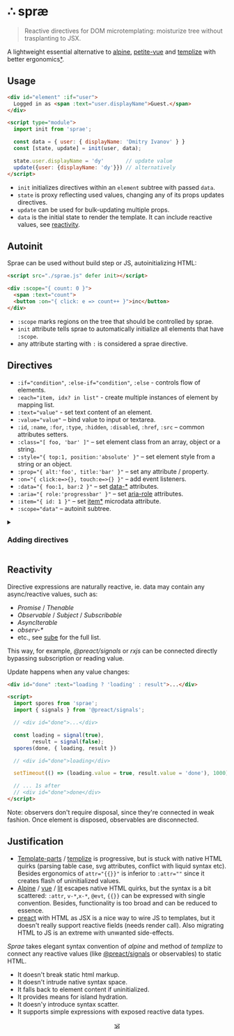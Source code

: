 # ∴ spræ

> Reactive directives for DOM microtemplating: moisturize tree without trasplanting to JSX.

A lightweight essential alternative to [alpine](https://github.com/alpinejs/alpine), [petite-vue](https://github.com/vuejs/petite-vue) and [templize](https://github.com/dy/templize) with better ergonomics[*](#justification).


## Usage

```html
<div id="element" :if="user">
  Logged in as <span :text="user.displayName">Guest.</span>
</div>

<script type="module">
  import init from 'sprae';

  const data = { user: { displayName: 'Dmitry Ivanov' } }
  const [state, update] = init(user, data);

  state.user.displayName = 'dy'       // update value
  update({user: {displayName: 'dy'}}) // alternatively
</script>
```

* `init` initializes directives within an `element` subtree with passed `data`.
* `state` is proxy reflecting used values, changing any of its props updates directives.
* `update` can be used for bulk-updating multiple props.
* `data` is the initial state to render the template. It can include reactive values, see [reactivity](#reactivity).

## Autoinit

Sprae can be used without build step or JS, autoinitializing HTML:

```html
<script src="./sprae.js" defer init></script>

<div :scope="{ count: 0 }">
  <span :text="count">
  <button :on="{ click: e => count++ }">inc</button>
</div>
```

* `:scope` marks regions on the tree that should be controlled by sprae.
* `init` attribute tells sprae to automatically initialize all elements that have `:scope`.
* any attribute starting with `:` is considered a sprae directive.


## Directives

* `:if="condition"`, `:else-if="condition"`, `:else` - controls flow of elements.
* `:each="item, idx? in list"` - create multiple instances of element by mapping list.
* `:text="value"` - set text content of an element.
* `:value="value"` – bind value to input or textarea.
* `:id`, `:name`, `:for`, `:type`, `:hidden`, `:disabled`, `:href`, `:src` – common attributes setters.
* `:class="[ foo, 'bar' ]"` – set element class from an array, object or a string.
* `:style="{ top:1, position:'absolute' }"` – set element style from a string or an object.
* `:prop="{ alt:'foo', title:'bar' }"` – set any attribute / property.
* `:on="{ click:e=>{}, touch:e=>{} }"` – add event listeners.
* `:data="{ foo:1, bar:2 }"` – set [data-*](https://developer.mozilla.org/en-US/docs/Web/HTML/Global_attributes/data-*) attributes.
* `:aria="{ role:'progressbar' }"` – set [aria-role](https://developer.mozilla.org/en-US/docs/Web/Accessibility/ARIA) attributes.
* `:item="{ id: 1 }"` – set [item*](https://developer.mozilla.org/en-US/docs/Web/HTML/Microdata) microdata attribute.
* `:scope="data"` – autoinit subtree.

<!--
### Loops

Iterating over set of items can be done with `:each` directive:

```html
<ul>
  <li :each="item, index in items" :id="'item-' + item.id" :data="{value:item.value}" :text="item.label"></li>
</ul>

<li :each="{{ item, index in array }}">
<li :each="{{ key, value, index in object }}">
<li :each="{{ value in object }}">
```

### Conditions

To optionally display an element, there are `if`, `else-if`, `else` directives.

```html
<span :if="status == 0">Inactive</span>
<span :else-if="status == 1">Active</span>
<span :else>Finished</span>
```
-->

<details>
<summary><h3>Adding directives</h3></summary>

Directives can be added by registering them via `directive(name, initializer)`:

```js
import init, { directive } from 'sprae'

directive(':html', (el, expr) => {
  // ...initialize here
  const evaluate = parseExpression(expr)
  return (state) => {
    // ...update here
    el.innerHTML = evaluate(state)
  }
})
```

</details>


## Reactivity

Directive expressions are naturally reactive, ie. data may contain any async/reactive values, such as:

* _Promise_ / _Thenable_
* _Observable_ / _Subject_ / _Subscribable_
* _AsyncIterable_
* _observ-*_
* etc., see [sube](https://github.com/dy/sube/blob/main/README.md) for the full list.

This way, for example, _@preact/signals_ or _rxjs_ can be connected directly bypassing subscription or reading value.

Update happens when any value changes:

```html
<div id="done" :text="loading ? 'loading' : result">...</div>

<script>
  import spores from 'sprae';
  import { signals } from '@preact/signals';

  // <div id="done">...</div>

  const loading = signal(true),
        result = signal(false);
  spores(done, { loading, result })

  // <div id="done">loading</div>

  setTimeout(() => (loading.value = true, result.value = 'done'), 1000)

  // ... 1s after
  // <div id="done">done</div>
</script>
```

Note: observers don't require disposal, since they're connected in weak fashion. Once element is disposed, observables are disconnected.



## Justification

* [Template-parts](https://github.com/dy/template-parts) / [templize](https://github.com/dy/templize) is progressive, but is stuck with native HTML quirks (parsing table case, svg attributes, conflict with liquid syntax etc). Besides ergonomics of `attr="{{}}"` is inferior to `:attr=""` since it creates flash of uninitialized values.
* [Alpine](https://github.com/alpinejs/alpine) / [vue](https://github.com/vuejs/petite-vue) / [lit](https://github.com/lit/lit/tree/main/packages/lit-html) escapes native HTML quirks, but the syntax is a bit scattered: `:attr`, `v-*`,`x-*`, `@evt`, `{{}}` can be expressed with single convention. Besides, functionality is too broad and can be reduced to essence.
* [preact](https://ghub.io/preact) with HTML as JSX is a nice way to wire JS to templates, but it doesn't really support reactive fields (needs render call). Also migrating HTML to JS is an extreme with unwanted side-effects.

_Sprae_ takes elegant syntax convention of _alpine_ and method of _templize_ to connect any reactive values (like [@preact/signals](https://ghub.io/@preact/signals) or observables) to static HTML.

* It doesn't break static html markup.
* It doesn't intrude native syntax space.
* It falls back to element content if uninitialized.
* It provides means for island hydration.
* It doesn'y introduce syntax scatter.
* It supports simple expressions with exposed reactive data types.

<p align="center"><a href="https://github.com/krsnzd/license/">🕉</a></p>
